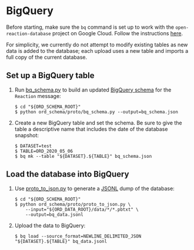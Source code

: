 # BigQuery

Before starting, make sure the `bq` command is set up to work with the
`open-reaction-database` project on Google Cloud. Follow the instructions
[here](https://cloud.google.com/bigquery/docs/bq-command-line-tool#before_you_begin).

For simplicity, we currently do not attempt to modify existing tables as new
data is added to the database; each upload uses a new table and imports a full
copy of the current database.

## Set up a BigQuery table

1.  Run 
    [bq_schema.py](https://github.com/Open-Reaction-Database/ord-schema/blob/master/ord_schema/proto/bq_schema.py)
    to build an updated [BigQuery schema](https://cloud.google.com/bigquery/docs/schemas)
    for the `Reaction` message:

    ```shell
    $ cd "${ORD_SCHEMA_ROOT}"
    $ python ord_schema/proto/bq_schema.py --output=bq_schema.json
    ```
    
1.  Create a new BigQuery table and set the schema. Be sure to give the table a
    descriptive name that includes the date of the database snapshot:
    
    ```shell
    $ DATASET=test
    $ TABLE=ORD_2020_05_06
    $ bq mk --table "${DATASET}.${TABLE}" bq_schema.json
    ```

## Load the database into BigQuery

1.  Use [proto_to_json.py](https://github.com/Open-Reaction-Database/ord-schema/blob/master/ord_schema/proto/proto_to_json.py)
    to generate a [JSONL](http://jsonlines.org/) dump of the database:
    
    ```shell
    $ cd "${ORD_SCHEMA_ROOT}"
    $ python ord_schema/proto/proto_to_json.py \
        --input="${ORD_DATA_ROOT}/data/*/*.pbtxt" \
        --output=bq_data.jsonl
    ```
    
1.  Upload the data to BigQuery:

    ```shell
    $ bq load --source_format=NEWLINE_DELIMITED_JSON "${DATASET}.${TABLE}" bq_data.jsonl
    ```
